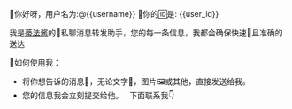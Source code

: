 🎉你好呀，用户名为:@{{username}} 🤗你的🆔是: {{user_id}} 

  我是[蒂法酱](https://img.110014.xyz/file/1740750110036_tifa.jpg)的🤖私聊消息转发助手，您的每一条信息，我都会确保快速🚀且准确的送达  
  
  🌈如何使用我：  
  - 将你想告诉的消息💌，无论文字💬，图片🖼或其他，直接发送给我。  
  - 您的信息我会立刻提交给他。  
  下面联系我👇
